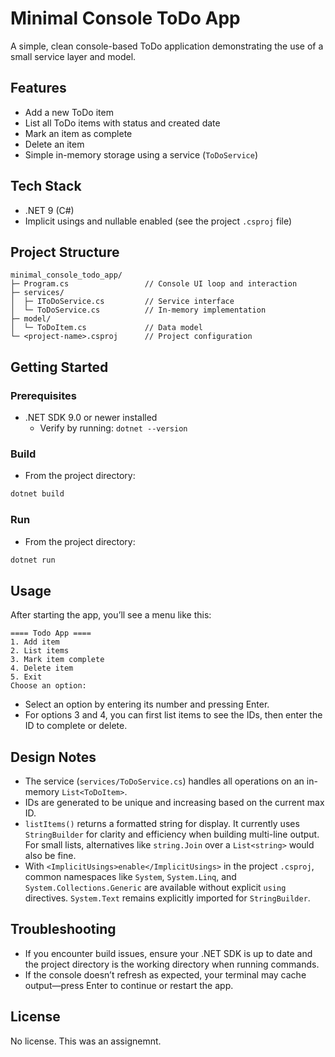 # Minimal Console ToDo App

A simple, clean console-based ToDo application demonstrating the use of a small service layer and model. 

## Features

- Add a new ToDo item
- List all ToDo items with status and created date
- Mark an item as complete
- Delete an item
- Simple in-memory storage using a service (`ToDoService`)

## Tech Stack

- .NET 9 (C#)
- Implicit usings and nullable enabled (see the project `.csproj` file)

## Project Structure

```
minimal_console_todo_app/
├─ Program.cs                 // Console UI loop and interaction
├─ services/
│  ├─ IToDoService.cs         // Service interface
│  └─ ToDoService.cs          // In-memory implementation
├─ model/
│  └─ ToDoItem.cs             // Data model
└─ <project-name>.csproj      // Project configuration
```

## Getting Started

### Prerequisites

- .NET SDK 9.0 or newer installed
  - Verify by running: `dotnet --version`

### Build

- From the project directory:

```bash
dotnet build
```

### Run

- From the project directory:

```bash
dotnet run
```

## Usage

After starting the app, you’ll see a menu like this:

```
==== Todo App ====
1. Add item
2. List items
3. Mark item complete
4. Delete item
5. Exit
Choose an option:
```

- Select an option by entering its number and pressing Enter.
- For options 3 and 4, you can first list items to see the IDs, then enter the ID to complete or delete.

## Design Notes

- The service (`services/ToDoService.cs`) handles all operations on an in-memory `List<ToDoItem>`.
- IDs are generated to be unique and increasing based on the current max ID.
- `listItems()` returns a formatted string for display. It currently uses `StringBuilder` for clarity and efficiency when building multi-line output. For small lists, alternatives like `string.Join` over a `List<string>` would also be fine.
- With `<ImplicitUsings>enable</ImplicitUsings>` in the project `.csproj`, common namespaces like `System`, `System.Linq`, and `System.Collections.Generic` are available without explicit `using` directives. `System.Text` remains explicitly imported for `StringBuilder`.

## Troubleshooting

- If you encounter build issues, ensure your .NET SDK is up to date and the project directory is the working directory when running commands.
- If the console doesn’t refresh as expected, your terminal may cache output—press Enter to continue or restart the app.

## License

No license. This was an assignemnt.
